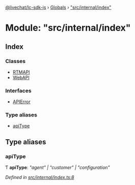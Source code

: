 [@livechat/lc-sdk-js](../README.md) › [Globals](../globals.md) › ["src/internal/index"](_src_internal_index_.md)

# Module: "src/internal/index"

## Index

### Classes

* [RTMAPI](../classes/_src_internal_index_.rtmapi.md)
* [WebAPI](../classes/_src_internal_index_.webapi.md)

### Interfaces

* [APIError](../interfaces/_src_internal_index_.apierror.md)

### Type aliases

* [apiType](_src_internal_index_.md#apitype)

## Type aliases

###  apiType

Ƭ **apiType**: *"agent" | "customer" | "configuration"*

*Defined in [src/internal/index.ts:8](https://github.com/livechat/lc-sdk-js/blob/d0a32c0/src/internal/index.ts#L8)*
